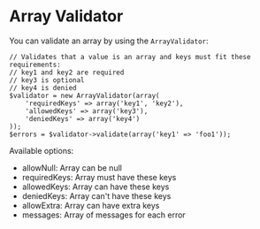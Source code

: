 # Array Validator

You can validate an array by using the ```ArrayValidator```:

    // Validates that a value is an array and keys must fit these requirements:
    // key1 and key2 are required
    // key3 is optional
    // key4 is denied
    $validator = new ArrayValidator(array(
        'requiredKeys' => array('key1', 'key2'),
        'allowedKeys' => array('key3'),
        'deniedKeys' => array('key4')
    ));
    $errors = $validator->validate(array('key1' => 'foo1'));

Available options:

- allowNull: Array can be null
- requiredKeys: Array must have these keys
- allowedKeys: Array can have these keys
- deniedKeys: Array can't have these keys
- allowExtra: Array can have extra keys
- messages: Array of messages for each error
